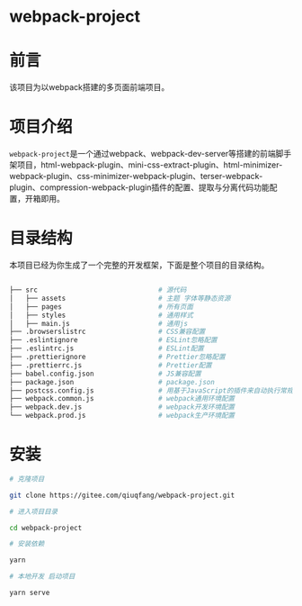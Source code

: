 # webpack-project

# 前言

该项目为以webpack搭建的多页面前端项目。

# 项目介绍

`webpack-project`是一个通过webpack、webpack-dev-server等搭建的前端脚手架项目，html-webpack-plugin、mini-css-extract-plugin、html-minimizer-webpack-plugin、css-minimizer-webpack-plugin、terser-webpack-plugin、compression-webpack-plugin插件的配置、提取与分离代码功能配置，开箱即用。

# 目录结构

本项目已经为你生成了一个完整的开发框架，下面是整个项目的目录结构。

```sh

├── src                              # 源代码
│   ├── assets                       # 主题 字体等静态资源
│   ├── pages                        # 所有页面
│   ├── styles                       # 通用样式
│   ├── main.js                      # 通用js
├── .browserslistrc                  # CSS兼容配置
├── .eslintignore                    # ESLint忽略配置
├── .eslintrc.js                     # ESLint配置
├── .prettierignore                  # Prettier忽略配置
├── .prettierrc.js                   # Prettier配置
├── babel.config.json                # JS兼容配置
├── package.json                     # package.json
├── postcss.config.js                # 用基于JavaScript的插件来自动执行常规CSS操作配置
├── webpack.common.js                # webpack通用环境配置
├── webpack.dev.js                   # webpack开发环境配置
└── webpack.prod.js                  # webpack生产环境配置
```

# 安装

```sh
# 克隆项目

git clone https://gitee.com/qiuqfang/webpack-project.git

# 进入项目目录

cd webpack-project

# 安装依赖

yarn

# 本地开发 启动项目

yarn serve

```